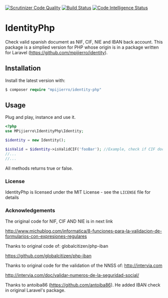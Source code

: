 [![Scrutinizer Code Quality](https://scrutinizer-ci.com/g/mpijierro/identity-php/badges/quality-score.png?b=master)](https://scrutinizer-ci.com/g/mpijierro/identity-php/?branch=master) [![Build Status](https://scrutinizer-ci.com/g/mpijierro/identity-php/badges/build.png?b=master)](https://scrutinizer-ci.com/g/mpijierro/identity-php/build-status/master) [![Code Intelligence Status](https://scrutinizer-ci.com/g/mpijierro/identity-php/badges/code-intelligence.svg?b=master)](https://scrutinizer-ci.com/code-intelligence)

# IdentityPhp

Check valid spanish document as NIF, CIF, NIE and IBAN back account. This package is a simplied
 version for PHP whose origin is in a package written for Laravel (https://github.com/mpijierro/identity).

## Installation

Install the latest version with:

```php
$ composer require "mpijierro/identity-php"
```

## Usage

Plug and play, instance and use it.

```php
<?php
use MPijierro\IdentityPhp\Identity;

$identity = new Identity();

$isValid = $identity->isValidCIF('fooBar'); //Example, check if CIF document is valid
//...
//...

```

All methods returns true or false.

### License

IdentityPhp is licensed under the MIT License - see the `LICENSE` file for details

### Acknowledgements

The original code for NIF, CIF AND NIE is in next link

http://www.michublog.com/informatica/8-funciones-para-la-validacion-de-formularios-con-expresiones-regulares

Thanks to original code of: globalcitizen/php-iban
 
 https://github.com/globalcitizen/php-iban
 
Thanks to original code for the validation of the NNSS of: http://intervia.com
 
 http://intervia.com/doc/validar-numeros-de-la-seguridad-social/

Thanks to antoiba86 (https://github.com/antoiba86). He added IBAN check in original Laravel's package.

